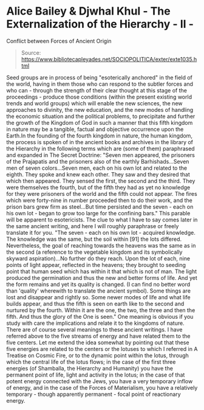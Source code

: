 # Alice Bailey & Djwhal Khul - The Externalization of the Hierarchy - II -
Conflict between Forces of Ancient Origin

> Source: https://www.bibliotecapleyades.net/SOCIOPOLITICA/exter/exte1035.html

Seed groups are in process of being "esoterically
anchored" in the field of the world, having in them those who can respond to the
subtler forces and who can - through the strength of their clear thought at this stage of
the proceedings - produce those conditions (within the present existing world trends and
world groups) which will enable the new sciences, the new approaches to divinity, the new
education, and the new modes of handling the economic situation and the political
problems, to precipitate and further the growth of the Kingdom of God in such a manner
that this fifth kingdom in nature may be a tangible, factual and objective occurrence upon
the Earth.In the founding of the fourth kingdom in nature, the human kingdom, the
process is spoken of in the ancient books and archives in the library of the Hierarchy in
the following terms which are (some of them) paraphrased and expanded in The Secret
Doctrine:
"Seven men appeared, the prisoners of the Prajapatis and the prisoners also of the
earthly Barhishads...Seven men of seven colors...Seven men, each on his own lot and
related to the eighth. They spoke and knew each other. They saw and they desired that
which then appeared. They sensed the first, the second and the third. They were themselves
the fourth, but of the fifth they had as yet no knowledge for they were prisoners of the
world and the fifth could not appear. The fires which were forty-nine in number proceeded
then to do their work, and the prison bars grew firm as steel...But time persisted and the
seven - each on his own lot - began to grow too large for the confining bars."
This parable will be apparent to esotericists. The clue to what I have to say comes
later in the same ancient writing, and here I will roughly paraphrase or freely translate
it for you.
"The seven - each on his own lot - acquired knowledge. The knowledge was the same,
but the soil within [91] the lots differed. Nevertheless, the goal of reaching towards the
heavens was the same as in the second (a reference to the vegetable kingdom and its
symbolically skyward aspiration)...No further do they reach. Upon the lot of each, nine
points of light appear, reflected in the heavens; they brought to seeding point that human
seed which has within it that which is not of man. The light produced the germination and
thus the new and better forms of life. And yet the form remains and yet its quality is
changed. (I can find no better word than 'quality' wherewith to translate the ancient
symbol). Some things are lost and disappear and rightly so. Some newer modes of life and
what life builds appear, and thus the fifth is seen on earth like to the second and
nurtured by the fourth. Within it are the one, the two, the three and then the fifth. And
thus the glory of the One is seen."
One meaning is obvious if you study with care the implications and relate it to the
kingdoms of nature. There are of course several meanings to these ancient writings.
I have referred above to the five streams of energy and have related them to the five
centers. Let me extend the idea somewhat by pointing out that these five energies are
related to the centers or the lotuses to which I referred in A Treatise on Cosmic Fire,
or to the dynamic point within the lotus, through which the central life of the lotus
flows; in the case of the first three energies (of Shamballa, the Hierarchy and Humanity)
you have the permanent point of life, light and activity in the lotus; in the case of that
potent energy connected with the Jews, you have a very temporary inflow of energy, and in
the case of the Forces of Materialism, you have a relatively temporary - though apparently
permanent - focal point of reactionary energy.
